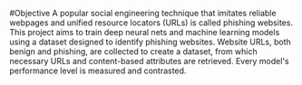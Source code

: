 #Objective
A popular social engineering technique that imitates reliable webpages and unified resource locators (URLs) is called phishing websites. This project aims to train deep neural nets and machine learning models using a dataset designed to identify phishing websites. Website URLs, both benign and phishing, are collected to create a dataset, from which necessary URLs and content-based attributes are retrieved. Every model's performance level is measured and contrasted.
